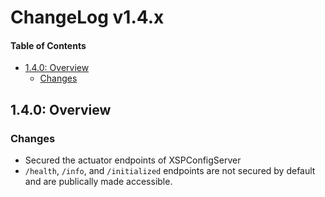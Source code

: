 # ChangeLog v1.4.x

[TOC levels=2-4 bullet]:# "#### Table of Contents"

#### Table of Contents
- [1.4.0: Overview](#140-overview)
  - [Changes](#changes)


## 1.4.0: Overview
### Changes

- Secured the actuator endpoints of XSPConfigServer
- `/health`, `/info`, and `/initialized` endpoints are not secured by default and are publically made accessible.